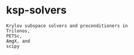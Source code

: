 # ksp-solvers

```
Krylov subspace solvers and preconditioners in 
Trilonos, 
PETSc, 
AmgX, and 
scipy
```
